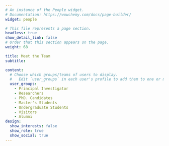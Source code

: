 ```yaml
---
# An instance of the People widget.
# Documentation: https://wowchemy.com/docs/page-builder/
widget: people

# This file represents a page section.
headless: true
show_detail_link: false
# Order that this section appears on the page.
weight: 68

title: Meet the Team
subtitle:

content:
  # Choose which groups/teams of users to display.
  #   Edit `user_groups` in each user's profile to add them to one or more of these groups.
  user_groups:
    - Principal Investigator
    - Researchers
    - PhD. Candidates
    - Master's Students
    - Undergraduate Students
    - Visitors
    - Alumni
design:
  show_interests: false
  show_role: true
  show_social: true
---
```

